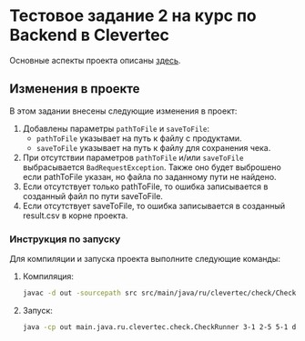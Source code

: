 
# Тестовое задание 2 на курс по Backend в Clevertec

Основные аспекты проекта описаны [здесь](https://github.com/Pavel123451/Clevertec_backend_test/tree/feature/entry-core?tab=readme-ov-file).

## Изменения в проекте

В этом задании внесены следующие изменения в проект:

1. Добавлены параметры `pathToFile` и `saveToFile`:
   - `pathToFile` указывает на путь к файлу с продуктами.
   - `saveToFile` указывает на путь к файлу для сохранения чека.
2. При отсутствии параметров `pathToFile` и/или `saveToFile` выбрасывается `BadRequestException`. Также оно будет выброшено если pathToFile указан, но файла по заданному пути не найдено.
3. Если отсутствует только pathToFile, то ошибка записывается в созданный файл по пути saveToFile.
4. Если отсутствует saveToFile, то ошибка записывается в созданный result.csv в корне проекта.

### Инструкция по запуску

Для компиляции и запуска проекта выполните следующие команды:

1. Компиляция:
   ```sh
   javac -d out -sourcepath src src/main/java/ru/clevertec/check/CheckRunner.java
   ```

2. Запуск:
   ```sh
   java -cp out main.java.ru.clevertec.check.CheckRunner 3-1 2-5 5-1 discountCard=1111 balanceDebitCard=100 pathToFile=./src/main/resources/products.csv saveToFile=./output_check.csv
   ```